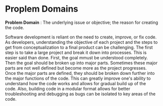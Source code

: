 # Proplem Domains

**Problem Domain**
: The underlying issue or objective; the reason for creating the code.

Software development is reliant on the need to create, improve, or fix code. As developers, understanding the objective of each project and the steps to get 
from conceptualization to a final product can be challenging. The first step is to take a large project and break it down into processes. This is easier said than done. 
First, the goal mmust be understood completely. Then the goal should be broken up into major parts. Sometimes these major parts are not well defined but become more 
as the project progresses. Once the major parts are defined, they should be broken down further into the major functions of the code. This can greatly improve one's 
ability to understand how the code works and allows for gradual build up of the code. Also, building code in a modular format allows for better troubleshooting and 
debugging as bugs can be isolated to key areas of the code.
